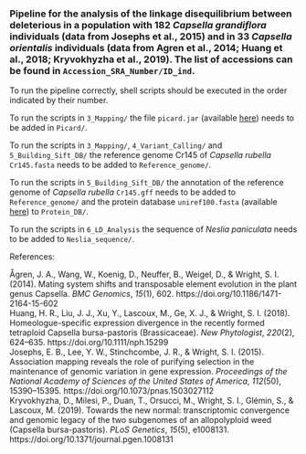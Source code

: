 ### Pipeline for the analysis of the linkage disequilibrium between deleterious in a population with 182 *Capsella grandiflora* individuals (data from Josephs et al., 2015) and in 33 *Capsella orientalis* individuals (data from Agren et al., 2014; Huang et al., 2018; Kryvokhyzha et al., 2019). The list of accessions can be found in `Accession_SRA_Number/ID_ind`.

To run the pipeline correctly, shell scripts should be executed in the order indicated by their number. 

To run the scripts in `3_Mapping/` the file `picard.jar` (available [here](https://github.com/broadinstitute/picard/releases/tag/3.0.0)) needs to be added in `Picard/`.

To run the scripts in `3_Mapping/`, `4_Variant_Calling/` and `5_Building_Sift_DB/` the reference genome Cr145 of *Capsella rubella* `Cr145.fasta` needs to be added to `Reference_genome/`.

To run the scripts in `5_Building_Sift_DB/` the annotation of the reference genome of *Capsella rubella* `Cr145.gff` needs to be added to `Reference_genome/` and the protein database `uniref100.fasta` (available [here](https://www.uniprot.org/help/downloads)) to `Protein_DB/`.

To run the scripts in `6_LD_Analysis` the sequence of *Neslia paniculata* needs to be added to `Neslia_sequence/`.

References:

<div class="csl-entry">Ågren, J. A., Wang, W., Koenig, D., Neuffer, B., Weigel, D., &#38; Wright, S. I. (2014). Mating system shifts and transposable element evolution in the plant genus Capsella. <i>BMC Genomics</i>, <i>15</i>(1), 602. https://doi.org/10.1186/1471-2164-15-602</div>

<div class="csl-entry">Huang, H. R., Liu, J. J., Xu, Y., Lascoux, M., Ge, X. J., &#38; Wright, S. I. (2018). Homeologue-specific expression divergence in the recently formed tetraploid Capsella bursa-pastoris (Brassicaceae). <i>New Phytologist</i>, <i>220</i>(2), 624–635. https://doi.org/10.1111/nph.15299</div>

<div class="csl-entry">Josephs, E. B., Lee, Y. W., Stinchcombe, J. R., &#38; Wright, S. I. (2015). Association mapping reveals the role of purifying selection in the maintenance of genomic variation in gene expression. <i>Proceedings of the National Academy of Sciences of the United States of America</i>, <i>112</i>(50), 15390–15395. https://doi.org/10.1073/pnas.1503027112</div>

<div class="csl-entry">Kryvokhyzha, D., Milesi, P., Duan, T., Orsucci, M., Wright, S. I., Glémin, S., &#38; Lascoux, M. (2019). Towards the new normal: transcriptomic convergence and genomic legacy of the two subgenomes of an allopolyploid weed (Capsella bursa-pastoris). <i>PLoS Genetics</i>, <i>15</i>(5), e1008131. https://doi.org/10.1371/journal.pgen.1008131</div>
